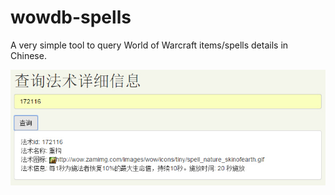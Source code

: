 # wowdb-spells

A very simple tool to query World of Warcraft items/spells details in Chinese.

![Screenshot](./img/screenshot1.jpg)
